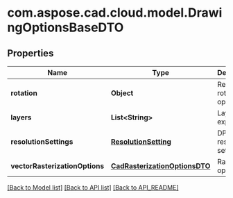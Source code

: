
# com.aspose.cad.cloud.model.DrawingOptionsBaseDTO

## Properties
Name | Type | Description | Notes
------------ | ------------- | ------------- | -------------
**rotation** | **Object** | Resulting rotation operation | 
**layers** | **List&lt;String&gt;** | Layers to export |  [optional]
**resolutionSettings** | [**ResolutionSetting**](ResolutionSetting.md) | DPI resolution settings |  [optional]
**vectorRasterizationOptions** | [**CadRasterizationOptionsDTO**](CadRasterizationOptionsDTO.md) | Raster options |  [optional]


[[Back to Model list]](API_README.md#documentation-for-models) [[Back to API list]](API_README.md#documentation-for-api-endpoints) [[Back to API_README]](API_README.md)

